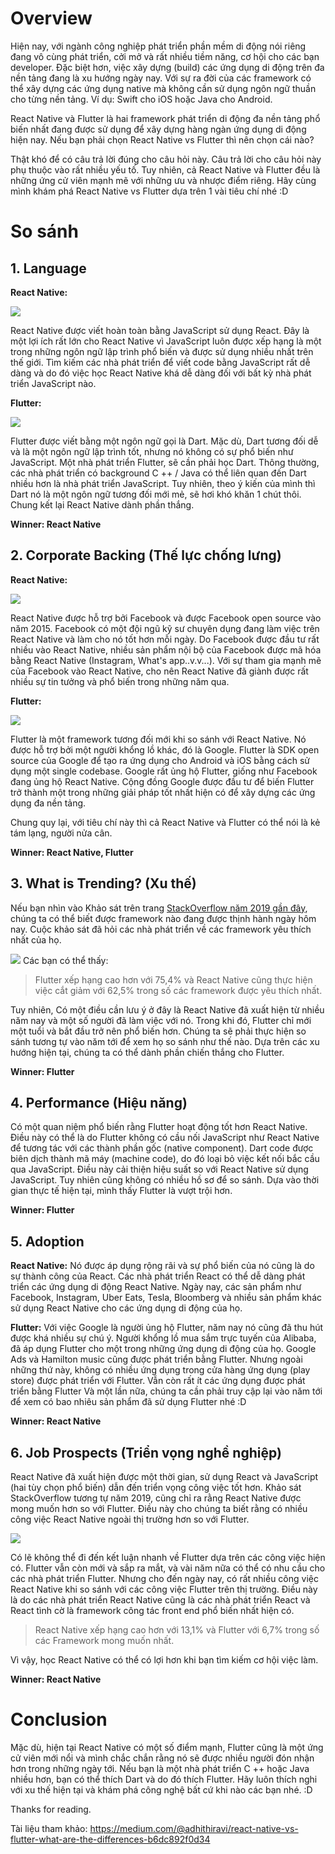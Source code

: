 # Overview
Hiện nay, với ngành công nghiệp phát triển phần mềm di động nói riêng đang vô cùng phát triển, cởi mở và rất nhiều tiềm năng, cơ hội cho các bạn developer. Đặc biệt hơn, việc xây dựng (build) các ứng dụng di động trên đa nền tảng đang là xu hướng ngày nay. Với sự ra đời của các framework có thể xây dựng các ứng dụng native mà không cần sử dụng ngôn ngữ thuần cho từng nền tảng. Ví dụ: Swift cho iOS hoặc Java cho Android.

React Native và Flutter là hai framework phát triển di động đa nền tảng phổ biến nhất đang được sử dụng để xây dựng hàng ngàn ứng dụng di động hiện nay. Nếu bạn phải chọn React Native vs Flutter thì nên chọn cái nào?

Thật khó để có câu trả lời đúng cho câu hỏi này. Câu trả lời cho câu hỏi này phụ thuộc vào rất nhiều yếu tố. Tuy nhiên, cả React Native và Flutter đều là những ứng cử viên mạnh mẽ với những ưu và nhược điểm riêng.
Hãy cùng mình khám phá React Native vs Flutter dựa trên 1 vài tiêu chí nhé :D

# So sánh
## 1. Language
**React Native:**

![](https://images.viblo.asia/b8571e42-421e-4bca-92c5-a5754f1124b4.png)

React Native được viết hoàn toàn bằng JavaScript sử dụng React. Đây là một lợi ích rất lớn cho React Native vì JavaScript luôn được xếp hạng là một trong những ngôn ngữ lập trình phổ biến và được sử dụng nhiều nhất trên thế giới. Tìm kiếm các nhà phát triển để viết code bằng JavaScript rất dễ dàng và do đó việc học React Native khá dễ dàng đối với bất kỳ nhà phát triển JavaScript nào.

**Flutter:**

![](https://images.viblo.asia/e201665d-1164-49a9-b9b3-7f572cb614db.png)

Flutter được viết bằng một ngôn ngữ gọi là Dart. Mặc dù, Dart tương đối dễ và là một ngôn ngữ lập trình tốt, nhưng nó không có sự phổ biến như JavaScript. Một nhà phát triển Flutter, sẽ cần phải học Dart. Thông thường, các nhà phát triển có background C ++ / Java có thể liên quan đến Dart nhiều hơn là nhà phát triển JavaScript.
Tuy nhiên, theo ý kiến của mình thì Dart nó là một ngôn ngữ tương đối mới mẻ, sẽ hơi khó khăn 1 chút thôi. Chung kết lại React Native dành phần thắng.

**Winner: React Native**

## 2. Corporate Backing (Thế lực chống lưng)
**React Native:**

![](https://images.viblo.asia/fabf6539-e931-4773-8795-b5932e933d80.jpg)

React Native được hỗ trợ bởi Facebook và được Facebook open source vào năm 2015. Facebook có một đội ngũ kỹ sư chuyên dụng đang làm việc trên React Native và làm cho nó tốt hơn mỗi ngày. Do Facebook được đầu tư rất nhiều vào React Native, nhiều sản phẩm nội bộ của Facebook được mã hóa bằng React Native (Instagram, What's app..v.v...). Với sự tham gia mạnh mẽ của Facebook vào React Native, cho nên React Native đã giành được rất nhiều sự tin tưởng và phổ biến trong những năm qua.

**Flutter:**

![](https://images.viblo.asia/53f19779-69a5-460a-b2a9-3d5765924693.png)

Flutter là một framework tương đối mới khi so sánh với React Native. Nó được hỗ trợ bởi một người khổng lồ khác, đó là Google. Flutter là SDK open source của Google để tạo ra ứng dụng cho Android và iOS bằng cách sử dụng một single codebase. Google rất ủng hộ Flutter, giống như Facebook đang ủng hộ React Native. Cộng đồng Google được đầu tư để biến Flutter trở thành một trong những giải pháp tốt nhất hiện có để xây dựng các ứng dụng đa nền tảng.

Chung quy lại, với tiêu chí này thì cả React Native và Flutter có thể nói là kẻ tám lạng, người nửa cân. 

**Winner: React Native, Flutter**
## 3. What is Trending? (Xu thế)
Nếu bạn nhìn vào Khảo sát trên trang [StackOverflow năm 2019 gần đây](https://insights.stackoverflow.com/survey/2019#technology), chúng ta có thể biết được framework nào đang được thịnh hành ngày hôm nay. Cuộc khảo sát đã hỏi các nhà phát triển về các framework yêu thích nhất của họ.

![](https://images.viblo.asia/9485dd0e-cba4-4250-b142-1bea80024546.png)
Các bạn có thể thấy:
> Flutter xếp hạng cao hơn với 75,4% và React Native cũng thực hiện việc cắt giảm với 62,5% trong số các framework được yêu thích nhất.

Tuy nhiên, Có một điều cần lưu ý ở đây là React Native đã xuất hiện từ nhiều năm nay và một số người đã làm việc với nó. Trong khi đó, Flutter chỉ mới một tuổi và bắt đầu trở nên phổ biến hơn. Chúng ta sẽ phải thực hiện so sánh tương tự vào năm tới để xem họ so sánh như thế nào.
Dựa trên các xu hướng hiện tại, chúng ta có thể dành phần chiến thắng cho Flutter.

**Winner: Flutter**

## 4. Performance (Hiệu năng)
Có một quan niệm phổ biến rằng Flutter hoạt động tốt hơn React Native. Điều này có thể là do Flutter không có cầu nối JavaScript như React Native để tương tác với các thành phần gốc (native component). Dart code được biên dịch thành mã máy (machine code), do đó loại bỏ việc kết nối bắc cầu qua JavaScript. Điều này cải thiện hiệu suất so với React Native sử dụng JavaScript.
Tuy nhiên cũng không có nhiều hồ sơ để so sánh. Dựa vào thời gian thực tế hiện tại, mình thấy Flutter là vượt trội hơn.

**Winner: Flutter**

## 5. Adoption
**React Native:**
Nó được áp dụng rộng rãi và sự phổ biến của nó cũng là do sự thành công của React. Các nhà phát triển React có thể dễ dàng phát triển các ứng dụng di động React Native. Ngày nay, các sản phẩm như Facebook, Instagram, Uber Eats, Tesla, Bloomberg và nhiều sản phẩm khác sử dụng React Native cho các ứng dụng di động của họ.

**Flutter:**
Với việc Google là người ủng hộ Flutter, năm nay nó cũng đã thu hút được khá nhiều sự chú ý.
Người khổng lồ mua sắm trực tuyến của Alibaba, đã áp dụng Flutter cho một trong những ứng dụng di động của họ. Google Ads và Hamilton music cũng được phát triển bằng Flutter. Nhưng ngoài những thứ này, không có nhiều ứng dụng trong cửa hàng ứng dụng (play store) được phát triển với Flutter. Vẫn còn rất ít các ứng dụng được phát triển bằng Flutter
Và một lần nữa, chúng ta cần phải truy cập lại vào năm tới để xem có bao nhiêu sản phẩm đã sử dụng Flutter nhé :D

**Winner: React Native**

## 6. Job Prospects (Triển vọng nghề nghiệp)
React Native đã xuất hiện được một thời gian, sử dụng React và JavaScript (hai tùy chọn phổ biến) dẫn đến triển vọng công việc tốt hơn.
Khảo sát StackOverflow tương tự năm 2019, cũng chỉ ra rằng React Native được mong muốn hơn so với Flutter. Điều này cho chúng ta biết rằng có nhiều công việc React Native ngoài thị trường hơn so với Flutter.

![](https://images.viblo.asia/153e4acb-493e-4b9a-b8a0-304aad223a20.png)

Có lẽ không thể đi đến kết luận nhanh về Flutter dựa trên các công việc hiện có. Flutter vẫn còn mới và sắp ra mắt, và vài năm nữa có thể có nhu cầu cho các nhà phát triển Flutter. Nhưng cho đến ngày nay, có rất nhiều công việc React Native khi so sánh với các công việc Flutter trên thị trường. Điều này là do các nhà phát triển React Native cũng là các nhà phát triển React và React tình cờ là framework công tác front end phổ biến nhất hiện có. 
> React Native xếp hạng cao hơn với 13,1% và Flutter với 6,7% trong số các Framework mong muốn nhất.

Vì vậy, học React Native có thể có lợi hơn khi bạn tìm kiếm cơ hội việc làm. 

**Winner: React Native**

# Conclusion
Mặc dù, hiện tại React Native có một số điểm mạnh, Flutter cũng là một ứng cử viên mới nổi và mình chắc chắn rằng nó sẽ được nhiều người đón nhận hơn trong những ngày tới.
Nếu bạn là một nhà phát triển C ++ hoặc Java nhiều hơn, bạn có thể thích Dart và do đó thích Flutter. 
Hãy luôn thích nghi với xu thế hiện tại và khám phá công nghệ bất cứ khi nào các bạn nhé. :D

Thanks for reading.

Tài liệu tham khảo:
https://medium.com/@adhithiravi/react-native-vs-flutter-what-are-the-differences-b6dc892f0d34